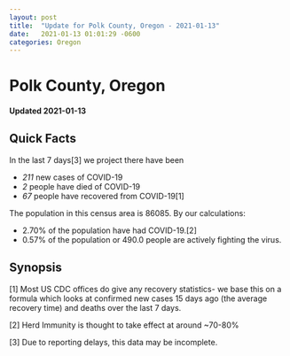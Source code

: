 ```yaml
---
layout: post
title:  "Update for Polk County, Oregon - 2021-01-13"
date:   2021-01-13 01:01:29 -0600
categories: Oregon
---
```


# Polk County, Oregon
#### Updated 2021-01-13

## Quick Facts

In the last 7 days[3] we project there have been
- *211* new cases of COVID-19
- *2* people have died of COVID-19
- *67* people have recovered from COVID-19[1]

The population in this census area is 86085. By our calculations:
- 2.70% of the population have had COVID-19.[2]
- 0.57% of the population or 490.0 people are actively fighting the virus.

## Synopsis




[1] Most US CDC offices do give any recovery statistics- we base this on a formula which looks at confirmed new cases
15 days ago (the average recovery time) and deaths over the last 7 days.

[2] Herd Immunity is thought to take effect at around ~70-80%

[3] Due to reporting delays, this data may be incomplete.
 
    
